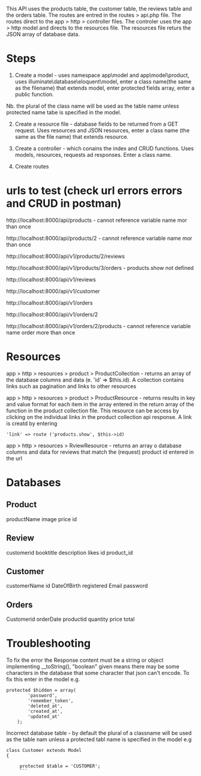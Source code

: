 This API uses the products table, the customer table, the reviews table and the orders table. 
The routes are entred in the routes > api.php file.
The routes direct to the app > http > controller files.
The controler uses the app > http model and directs to the resources file.
The resources file returs the JSON array of database data.

Steps
======
1. Create a model - uses namespace app\model and app\model\product, uses illuminate\database\eloquent\model, enter a class name(the same as the filename) that extends model, enter protected fields array, enter a public function.

Nb. the plural of the class name will be used as the table name unless protected name tabe is specified in the model.

2. Create a resource file - database fields to be returned from a GET request. Uses resources and JSON resources, enter a class name (the same as the file name) that extends resource.

3. Create a controller - which conains the index and CRUD functions. Uses models, resources, requests ad responses. Enter a class name.

4. Create routes

urls to test (check url errors errors and CRUD in postman)
=============

http://localhost:8000/api/products - cannot reference variable name mor than once

http://localhost:8000/api/products/2 - cannot reference variable name mor than once

http://localhost:8000/api/v1/products/2/reviews

http://localhost:8000/api/v1/products/3/orders - products.show not defined

http://localhost:8000/api/v1/reviews

http://localhost:8000/api/v1/customer

http://localhost:8000/api/v1/orders

http://localhost:8000/api/v1/orders/2 

http://localhost:8000/api/v1/orders/2/products - cannot reference variable name order more than once

Resources
=========
app > http > resources > product > ProductCollection - returns an array of the database columns and data (e. 'id' => $this.id). A collection contains links such as pagination and links to other resources

app > http > resources > product > ProductResource - returns results in key and value format for each item in the array entered in the return array of the function in the product collection file.  This resource can be access by clicking on the individual links in the product collection api response. A link is creatd by entering

```
'link' => route ('products.show', $this->id)

```

app > http > resources > RviewResource - returns an array o database columns and data for reviews that match the (request) product id entered in the url

Databases
==========
Product
--------
productName
image
price
id

Review
-------
customerid
booktitle
description
likes
id
product_id

Customer
--------
customerName
id
DateOfBirth
registered
Email
password

Orders
------
Customerid
orderDate
productid
quantity
price
total


Troubleshooting
================

To fix the error the Response content must be a string or object implementing __toString(), "boolean" given means there may be some characters in 
the database that some character that json can't encode.  To fix this enter in the model e.g.

```
protected $hidden = array(
        'password',
        'remember_token',
        'deleted_at',
        'created_at',
        'updated_at'
	);
  ```
Incorrect database table - by default the plural of a classname will be used as the table nam unless a protected tabl name is specified in the model e.g

```
class Customer extends Model
{

	 protected $table = 'CUSTOMER';
	 ```
